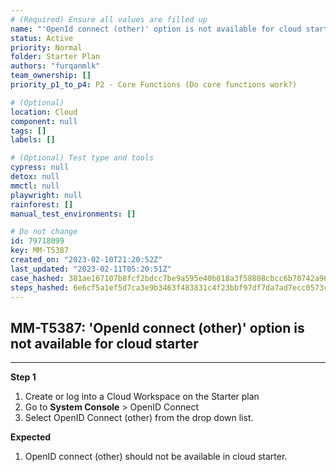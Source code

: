```yaml
---
# (Required) Ensure all values are filled up
name: "'OpenId connect (other)' option is not available for cloud starter"
status: Active
priority: Normal
folder: Starter Plan
authors: "furqanmlk"
team_ownership: []
priority_p1_to_p4: P2 - Core Functions (Do core functions work?)

# (Optional)
location: Cloud
component: null
tags: []
labels: []

# (Optional) Test type and tools
cypress: null
detox: null
mmctl: null
playwright: null
rainforest: []
manual_test_environments: []

# Do not change
id: 79718099
key: MM-T5387
created_on: "2023-02-10T21:20:52Z"
last_updated: "2023-02-11T05:20:51Z"
case_hashed: 381ae167107b8fcf2bdcc7be9a595e40b018a3f58808cbcc6b70742a96c225c6517a4f67a4b37c414e602b9af5040d2e
steps_hashed: 6e6cf5a1ef5d7ca3e9b3463f483831c4f23bbf97df7da7ad7ecc0573cc4f20a383098b642494d877aeae0bb83094cf02
---
```


<!-- (Auto-generated) Based on frontmatter's "key" and "name" -->

## MM-T5387: 'OpenId connect (other)' option is not available for cloud starter

---

**Step 1**

1. Create or log into a Cloud Workspace on the Starter plan
2. Go to **System Console** > OpenID Connect
3. Select OpenID Connect (other) from the drop down list.

**Expected**

1. OpenID connect (other) should not be available in cloud starter.
